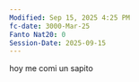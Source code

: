 ```yaml
---
Modified: Sep 15, 2025 4:25 PM
fc-date: 3000-Mar-25
Fanto Nat20: 0
Session-Date: 2025-09-15
---
```

hoy me comi un sapito